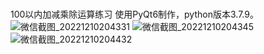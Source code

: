 # 
100以内加减乘除运算练习
使用PyQt6制作，python版本3.7.9。
![微信截图_20221210204331](https://user-images.githubusercontent.com/45612474/206855796-865e96cd-def1-4dd0-b018-0cad217b9d70.png)
![微信截图_20221210204345](https://user-images.githubusercontent.com/45612474/206855797-14552953-3765-462f-b84a-6af287111ae5.png)
![微信截图_20221210204432](https://user-images.githubusercontent.com/45612474/206855798-0cf10b01-f75a-4ad0-a4d3-f49fcec6a962.png)
